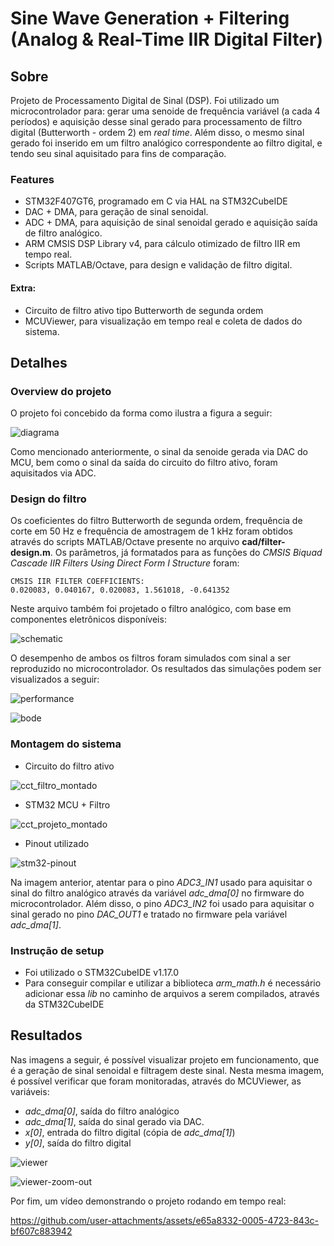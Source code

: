 # Sine Wave Generation + Filtering (Analog & Real-Time IIR Digital Filter)

## Sobre
Projeto de Processamento Digital de Sinal (DSP). Foi utilizado um microcontrolador para: gerar uma senoide de frequência variável (a cada 4 períodos) e aquisição desse sinal gerado para processamento de filtro digital (Butterworth - ordem 2) em *real time*. Além disso, o mesmo sinal gerado foi inserido em um filtro analógico correspondente ao filtro digital, e tendo seu sinal aquisitado para fins de comparação.

### Features
- STM32F407GT6, programado em C via HAL na STM32CubeIDE
- DAC + DMA, para geração de sinal senoidal.
- ADC + DMA, para aquisição de sinal senoidal gerado e aquisição saída de filtro analógico.
- ARM CMSIS DSP Library v4, para cálculo otimizado de filtro IIR em tempo real.
- Scripts MATLAB/Octave, para design e validação de filtro digital.

#### Extra:
- Circuito de filtro ativo tipo Butterworth de segunda ordem
- MCUViewer, para visualização em tempo real e coleta de dados do sistema.


## Detalhes

### Overview do projeto

O projeto foi concebido da forma como ilustra a figura a seguir:


![diagrama](https://github.com/matheussmachado/sinewave-generation-plus-filtering/blob/main/diagrama.png)

Como mencionado anteriormente, o sinal da senoide gerada via DAC do MCU, bem como o sinal da saída do circuito do filtro ativo, foram aquisitados via ADC.

### Design do filtro

Os coeficientes do filtro Butterworth de segunda ordem, frequência de corte em 50 Hz e frequência de amostragem de 1 kHz foram obtidos através do scripts MATLAB/Octave presente no arquivo **cad/filter-design.m**. Os parâmetros, já formatados para as funções do *CMSIS Biquad Cascade IIR Filters Using Direct Form I Structure* foram:

```
CMSIS IIR FILTER COEFFICIENTS:
0.020083, 0.040167, 0.020083, 1.561018, -0.641352
```

Neste arquivo também foi projetado o filtro analógico, com base em componentes eletrônicos disponíveis:

![schematic](https://github.com/matheussmachado/sinewave-generation-plus-filtering/blob/main/schematic.png)

O desempenho de ambos os filtros foram simulados com sinal a ser reproduzido no microcontrolador. Os resultados das simulações podem ser visualizados a seguir:

![performance](https://github.com/matheussmachado/sinewave-generation-plus-filtering/blob/main/performance.png)

![bode](https://github.com/matheussmachado/sinewave-generation-plus-filtering/blob/main/bode.png)

### Montagem do sistema

* Circuito do filtro ativo

![cct_filtro_montado](https://github.com/matheussmachado/sinewave-generation-plus-filtering/blob/main/cct_filtro_montado.png)

* STM32 MCU + Filtro

![cct_projeto_montado](https://github.com/matheussmachado/sinewave-generation-plus-filtering/blob/main/cct_projeto_montado.png)

* Pinout utilizado

![stm32-pinout](https://github.com/matheussmachado/sinewave-generation-plus-filtering/blob/main/stm32-pinout.png)

Na imagem anterior, atentar para o pino *ADC3_IN1* usado para aquisitar o sinal do filtro analógico através da variável *adc_dma[0]* no firmware do microcontrolador. Além disso, o pino *ADC3_IN2* foi usado para aquisitar o sinal gerado no pino *DAC_OUT1* e tratado no firmware pela variável *adc_dma[1]*.

### Instrução de setup
- Foi utilizado o STM32CubeIDE v1.17.0
- Para conseguir compilar e utilizar a biblioteca *arm_math.h* é necessário adicionar essa *lib* no caminho de arquivos a serem compilados, através da STM32CubeIDE

## Resultados

Nas imagens a seguir, é possível visualizar projeto em funcionamento, que é a geração de sinal senoidal e filtragem deste sinal. Nesta mesma imagem, é possível verificar que foram monitoradas, através do MCUViewer, as variáveis:

- *adc_dma[0]*, saída do filtro analógico
- *adc_dma[1]*, saída do sinal gerado via DAC.
- *x[0]*, entrada do filtro digital (cópia de *adc_dma[1]*)
- *y[0]*, saída do filtro digital


![viewer](https://github.com/matheussmachado/sinewave-generation-plus-filtering/blob/main/viewer.png)

![viewer-zoom-out](https://github.com/matheussmachado/sinewave-generation-plus-filtering/blob/main/viewer-zoom-out.png)

Por fim, um vídeo demonstrando o projeto rodando em tempo real:

https://github.com/user-attachments/assets/e65a8332-0005-4723-843c-bf607c883942

 

